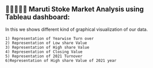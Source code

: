 ## 👩🏼‍🤝‍👩🏼 Maruti Stoke Market Analysis using Tableau dashboard:

In this we shows different kind of graphical visualization of our data.

    1) Representation of Yearwise Turn over
    2) Representation of Low share Value
    3) Representation of High share Value
    4) Representation of Closing Value
    5) Representation of 2021 Turnover
    6)Representation of High share Value of 2021 year


